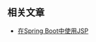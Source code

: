 ## 相关文章

+ [在Spring Boot中使用JSP](http://tu-yucheng.github.io/springboot/2023/05/12/spring-boot-jsp.html)